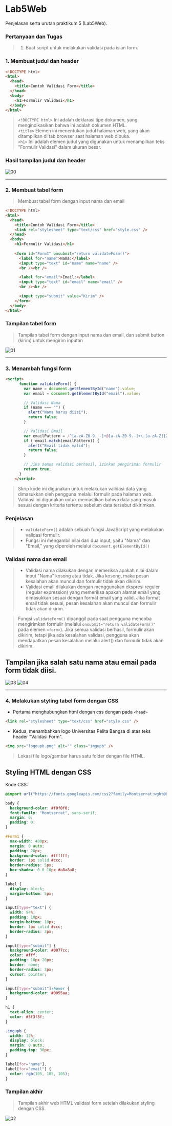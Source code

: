 # Lab5Web
Penjelasan serta urutan praktikum 5 (Lab5Web).

### Pertanyaan dan Tugas  
> 1. Buat script untuk melakukan validasi pada isian form.

### 1. Membuat judul dan header
```HTML
<!DOCTYPE html>
<html>
  <head>
    <title>Contoh Validasi Form</title>
  </head>
  <body>
    <h1>Formulir Validasi</h1>
  </body>
</html>
```
> ```<!DOCTYPE html>``` Ini adalah deklarasi tipe dokumen, yang mengindikasikan bahwa ini adalah dokumen HTML.  
> ``` <title> ``` Elemen ini menentukan judul halaman web, yang akan ditampilkan di tab browser saat halaman web dibuka.  
> ``` <h1> ``` Ini adalah elemen judul yang digunakan untuk menampilkan teks "Formulir Validasi" dalam ukuran besar.

### Hasil tampilan judul dan header
![00](https://github.com/RafiMlnf/Lab5Web/assets/115614668/3f3a6e0f-18aa-42b9-93c3-358b89565e86)

--------------------------------------

### 2. Membuat tabel form
> Membuat tabel form dengan input nama dan email
```HTML
<!DOCTYPE html>
<html>
  <head>
    <title>Contoh Validasi Form</title>
    <link rel="stylesheet" type="text/css" href="style.css" />
  </head>
  <body>
    <h1>Formulir Validasi</h1>
    
    <form id="Form1" onsubmit="return validateForm()">
      <label for="name">Nama:</label>
      <input type="text" id="name" name="name" />
      <br /><br />

      <label for="email">Email:</label>
      <input type="text" id="email" name="email" />
      <br /><br />

      <input type="submit" value="Kirim" />
    </form>
  </body>
</html>
```

### Tampilan tabel form
> Tampilan tabel form dengan input nama dan email, dan submit button (kirim) untuk mengirim inputan

![01](https://github.com/RafiMlnf/Lab5Web/assets/115614668/e762b78a-3093-4206-bfd9-6a6d6ab48237)

--------------------------------------

### 3. Menambah fungsi form

```HTML
<script>
      function validateForm() {
        var name = document.getElementById("name").value;
        var email = document.getElementById("email").value;

        // Validasi Nama
        if (name === "") {
          alert("Nama harus diisi");
          return false;
        }

        // Validasi Email
        var emailPattern = /^[a-zA-Z0-9._-]+@[a-zA-Z0-9.-]+\.[a-zA-Z]{2,4}$/;
        if (!email.match(emailPattern)) {
          alert("Email tidak valid");
          return false;
        }

        // Jika semua validasi berhasil, izinkan pengiriman formulir
        return true;
      }
    </script>
```

>  Skrip kode ini digunakan untuk melakukan validasi data yang dimasukkan oleh pengguna melalui formulir pada halaman web. Validasi ini digunakan untuk memastikan bahwa data yang masuk sesuai dengan kriteria tertentu sebelum data tersebut dikirimkan.

### Penjelasan
> - ``` validateForm() ``` adalah sebuah fungsi JavaScript yang melakukan validasi formulir.  
> - Fungsi ini mengambil nilai dari dua input, yaitu "Nama" dan "Email," yang diperoleh melalui ``` document.getElementById() ```

### Validasi nama dan email
> - Validasi nama dilakukan dengan memeriksa apakah nilai dalam input "Nama" kosong atau tidak. Jika kosong, maka pesan kesalahan akan muncul dan formulir tidak akan dikirim.
> - Validasi email dilakukan dengan menggunakan ekspresi reguler (regular expression) yang memeriksa apakah alamat email yang dimasukkan sesuai dengan format email yang valid.
Jika format email tidak sesuai, pesan kesalahan akan muncul dan formulir tidak akan dikirim.

> Fungsi ``` validateForm() ``` dipanggil pada saat pengguna mencoba mengirimkan formulir (melalui ``` onsubmit="return validateForm()" ``` pada elemen ``` <form> ```). Jika semua validasi berhasil, formulir akan dikirim, tetapi jika ada kesalahan validasi, pengguna akan mendapatkan pesan kesalahan melalui alert() dan formulir tidak akan dikirim.

## Tampilan jika salah satu nama atau email pada form tidak diisi.
![03](https://github.com/RafiMlnf/Lab5Web/assets/115614668/a4bbfd95-f6c5-4ecb-a950-5599c1a16bd8)
![04](https://github.com/RafiMlnf/Lab5Web/assets/115614668/be44dcc7-104e-4c90-9b94-1756b7936152)

--------------------------------------

### 4. Melakukan styling tabel form dengan CSS

- Pertama menghubungkan html dengan css dengan pada ``` <head> ```
```HTML
<link rel="stylesheet" type="text/css" href="style.css" />
```

- Kedua, menambahkan logo Universitas Pelita Bangsa di atas teks header "Validasi Form".
```HTML
<img src="logoupb.png" alt="" class="imgupb" />
```
> Lokasi file logo/gambar harus satu folder dengan file HTML.

## Styling HTML dengan CSS
Kode CSS:

```CSS
@import url("https://fonts.googleapis.com/css2?family=Montserrat:wght@800&display=swap");

body {
  background-color: #f0f0f0;
  font-family: "Montserrat", sans-serif;
  margin: 0;
  padding: 0;
}

#Form1 {
  max-width: 400px;
  margin: 0 auto;
  padding: 20px;
  background-color: #ffffff;
  border: 1px solid #ccc;
  border-radius: 5px;
  box-shadow: 0 0 10px #a8a8a8;
}

label {
  display: block;
  margin-bottom: 5px;
}

input[type="text"] {
  width: 94%;
  padding: 10px;
  margin-bottom: 10px;
  border: 1px solid #ccc;
  border-radius: 3px;
}

input[type="submit"] {
  background-color: #0077cc;
  color: #fff;
  padding: 10px 20px;
  border: none;
  border-radius: 3px;
  cursor: pointer;
}

input[type="submit"]:hover {
  background-color: #0055aa;
}

h1 {
  text-align: center;
  color: #3f3f3f;
}

.imgupb {
  width: 12%;
  display: block;
  margin: 0 auto;
  padding-top: 30px;
}

label[for="name"],
label[for="email"] {
  color: rgb(105, 105, 105);
}
```
### Tampilan akhir
> Tampilan akhir web HTML validasi form setelah dilakukan styling dengan CSS.

![02](https://github.com/RafiMlnf/Lab5Web/assets/115614668/98782500-a325-4ab7-bdc7-715c4ed70976)

